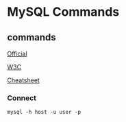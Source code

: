 
# MySQL Commands

## commands

[Official](https://dev.mysql.com/doc/refman/8.0/en/tutorial.html)

[W3C](https://www.w3schools.com/mysql/mysql_sql.asp)

[Cheatsheet](https://devhints.io/mysql)


### Connect
```
mysql -h host -u user -p
```





